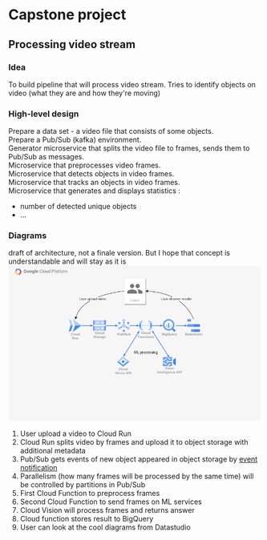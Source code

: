 # Capstone project
## Processing video stream

### Idea
To build pipeline that will process video stream. Tries to identify objects on video (what they are and how they're moving)

### High-level design

Prepare a data set - a video file that consists of some objects.\
Prepare a Pub/Sub (kafka) environment.\
Generator microservice that splits the video file to frames, sends them to Pub/Sub as messages.\
Microservice that preprocesses video frames.\
Microservice that detects objects in video frames.\
Microservice that tracks an objects in video frames.\
Microservice that generates and displays statistics :
* number of detected unique objects
* ...

### Diagrams
draft of architecture, not a finale version. But I hope that concept is understandable and will stay as it is
![high level design of architecture](../../files/homeworks/2_capstone_and_faas/architecture_design.png)

1. User upload a video to Cloud Run
2. Cloud Run splits video by frames and upload it to object storage with additional metadata
3. Pub/Sub gets events of new object appeared in object storage by [event notification](https://cloud.google.com/storage/docs/pubsub-notifications)
4. Parallelism (how many frames will be processed by the same time) will be controlled by partitions in Pub/Sub 
5. First Cloud Function to preprocess frames
6. Second Cloud Function to send frames on ML services
7. Cloud Vision will process frames and returns answer
8. Cloud function stores result to BigQuery
9. User can look at the cool diagrams from Datastudio
